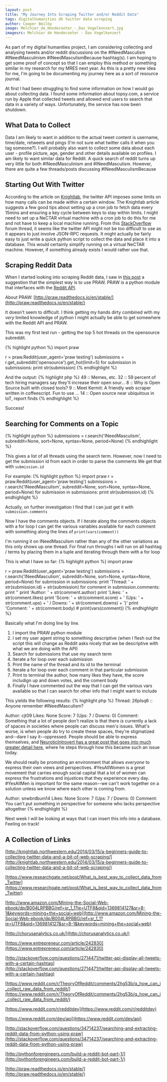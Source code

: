 ```yaml
---
layout: post
title: "My Journey Into Scraping Twitter and/or Reddit Data"
tags: digitalhumanities dh twitter data scraping
author: Cooper Beilby
image: Melchior_de_Hondecoeter_-_Das_Vogelkonzert.jpg
imagesrc: Melchior de Hondecoeter - Das Vogelkonzert
---
```


As part of my digital humanities project, I am considering collecting and analysing tweets and/or reddit discussions on the #INeedMasculism #INeedMasculinism #INeedMasculismBecause hashtag(s). I am hoping to get some proof of concept so that I can employ this method or something similar in my research for my MRES next year. As this is a pretty new idea for me, I'm going to be documenting my journey here as a sort of resource journal. 

At first I had been struggling to find some information on how I would go about collecting data. I found some information about topsy.com, a service run by Apple that collected tweets and allowed end users to search that data in a variety of ways. Unfortunately, the service has now been shutdown. 

## What Data to Collect

Data I am likely to want in addition to the actual tweet content is username, time/date, retweets and pings (I'm not sure what twitter calls it when you tag someone?). I will probably also want to collect some data about each user - profile picture, age, gender and other details available on profiles. I am likely to want similar data for Reddit. A quick search of reddit turns up very little for both #INeedMasculinism and #INeedMasculism. However, there are quite a few threads/posts discussing #INeedMasculismBecause

## Starting Out With Twitter

According to the article on [Knightlab](http://knightlab.northwestern.edu/2014/03/15/a-beginners-guide-to-collecting-twitter-data-and-a-bit-of-web-scraping/), the twitter API imposes some limits on how many calls can be made within a certain window. The Knightlab article suggests a few good tips about setting up a cron job to fetch data every 15mins and ensuring a key cycle between keys to stay within limits. I might need to set up a NeCTAR virtual machine with a cron job to do this for me and not have to keep a local machine running. From this [StackOverflow](http://stackoverflow.com/questions/2714471/twitter-api-display-all-tweets-with-a-certain-hashtag) forum thread, it seems like the twitter API might not be too difficult to use as it appears to just involve JSON-RPC requests. It might actually be fairly easy to just write a quick python script to collect the data and place it into a database. This would certainly simplify running on a virtual NeCTAR machine. However, if something already exists I would rather use that.

## Scraping Reddit Data

When I started looking into scraping Reddit data, I saw in [this post](https://www.reddit.com/r/TheoryOfReddit/comments/2hg53b/q_how_can_i_collect_raw_data_from_reddit/) a suggestion that the simplest way is to use PRAW. PRAW is a python module that interfaces with the [Reddit API](https://www.reddit.com/dev/api). 

About PRAW: [http://praw.readthedocs.io/en/stable/](http://praw.readthedocs.io/en/stable/)

It doesn't seem to difficult. I think getting my hands dirty combined with my *very* limited knowledge of python I might actually be able to get somewhere with the Reddit API and PRAW.

This was my first test run - getting the top 5 hot threads on the opensource subreddit.

{% highlight python %}
import praw

r = praw.Reddit(user_agent='praw testing')
submissions = r.get_subreddit('opensource').get_hot(limit=5)
for submission in submissions:
    print str(submission)
{% endhighlight %}

And the output:
{% highlight php %}
49 :: Memes, etc.
32 :: 59 percent of tech hiring managers say they'll increase their open sour...
8 :: Why is Open Source built with closed tools?
9 :: Meet Kermit: A friendly web scraper written in coffeescript. Fun to use ...
14 :: Open source near ubiquitous in IoT, report finds
{% endhighlight %}

Success!


## Searching for Comments on a Topic
{% highlight python %}
submissions = r.search('INeedMasculism', subreddit=None, sort=None, syntax=None, period=None)
{% endhighlight %}

This gives a list of all threads using the search term. However, now I need to get the submission id from each in order to parse the comments
We get that with
`submission.id`

For example:
{% highlight python %}
import praw
r = praw.Reddit(user_agent='praw testing')
submissions = r.search('INeedMasculism', subreddit=None, sort=None, syntax=None, period=None)
for submission in submissions:
    print str(submission.id)
{% endhighlight %}  

Actually, on further investigation I find that I can just get it with
`submission.comments`

Now I have the comments objects.
If I iterate along the comments objects with a for loop I can get the various variables available for each comment with something along the lines of `print(vars(comment))`

I'm running it on INeedMasculism rather than any of the other variations as this only shows up one thread. For final run throughs I will run on all hashtag / terms by placing them in a tuple and iterating through them with a for loop

This is what I have so far:
{% highlight python %}
import praw

r = praw.Reddit(user_agent='praw testing')
submissions = r.search('INeedMasculism', subreddit=None, sort=None, syntax=None, period=None)
for submission in submissions:
    print 'Thread:    ' + str(submission.id) + str(submission)
    for comment in submission.comments:
        print ''
        print 'Author:    ' + str(comment.author)
        print 'Likes:     ' + str(comment.likes)
        print 'Score:     ' + str(comment.score) + ' (Ups: ' + str(comment.ups) + ' / Downs: ' + str(comment.downs) + ')'
        print 'Comment:   ' + str(comment.body)
        # print(vars(comment))
{% endhighlight %}

Basically what I'm doing line by line.

1. I import the PRAW python module
2. I set my user agent string to something descriptive (when I flesh out the script this will change as Reddit asks nicely that we be descriptive with what we are doing with the API)
3. Search for submissions that use my search term
4. Iterate a for loop over each submission
5. Print the name of the thread and its id to the terminal
6. Iterate a for loop over each comment in that particular submission
7. Print to terminal the author, how many likes they have, the score includign up and down votes, and the coment body
8. Finally I have commented out the way that I can get the various vars available so that I can search for other info that I might want to include

This yields the following results:
{% highlight php %}
Thread:    26plsq6 :: Anyone remember #INeedMasculism?

Author:    cjt09
Likes:     None
Score:     7 (Ups: 7 / Downs: 0)
Comment:   Something that a lot of people don't realize is that there *is* currently a lack of spaces in societies where people can discuss men's issues. What's worse, is when people do try to create these spaces, they're stigmatized and--dare I say it--oppressed. People should be able to express themselves, and [NeuroticIntrovert has a great post that goes into much greater detail here](http://np.reddit.com/r/changemyview/comments/1jt1u5/cmv_i_think_that_mens_rights_issues_are_the/cbi2m7a), where he steps through how this became such an issue today.

We should really be promoting an environment that allows *everyone* to express their own views and perspectives. #YesAllWomen is a great movement that carries enough social capital that a lot of women can express the frustrations and injustices that they experience every day. #YesAllMen is important for the same reason--we can't work together on a solution unless we know where each other is coming from.

Author:    snwbrdbum14
Likes:     None
Score:     7 (Ups: 7 / Downs: 0)
Comment:   You can't put something in perspective for someone who lacks perspective altogether
{% endhighlight %}

Next week I will be looking at ways that I can insert this info into a database. Feeling on track!

## A Collection of Links

[http://knightlab.northwestern.edu/2014/03/15/a-beginners-guide-to-collecting-twitter-data-and-a-bit-of-web-scraping/](http://knightlab.northwestern.edu/2014/03/15/a-beginners-guide-to-collecting-twitter-data-and-a-bit-of-web-scraping/)

[https://www.researchgate.net/post/What_is_best_way_to_collect_data_from_Twitter](https://www.researchgate.net/post/What_is_best_way_to_collect_data_from_Twitter)

[http://www.amazon.com/Mining-the-Social-Web-ebook/dp/B004LRPBBG/ref=sr_1_1?ie=UTF8&qid=1369814127&sr=8-1&keywords=mining+the+social+web](http://www.amazon.com/Mining-the-Social-Web-ebook/dp/B004LRPBBG/ref=sr_1_1?ie=UTF8&qid=1369814127&sr=8-1&keywords=mining+the+social+web)

[http://chorusanalytics.co.uk/](http://chorusanalytics.co.uk/)

[https://www.entrepreneur.com/article/242830](https://www.entrepreneur.com/article/242830)

[http://stackoverflow.com/questions/2714471/twitter-api-display-all-tweets-with-a-certain-hashtag](http://stackoverflow.com/questions/2714471/twitter-api-display-all-tweets-with-a-certain-hashtag)

[https://www.reddit.com/r/TheoryOfReddit/comments/2hg53b/q_how_can_i_collect_raw_data_from_reddit/](https://www.reddit.com/r/TheoryOfReddit/comments/2hg53b/q_how_can_i_collect_raw_data_from_reddit/)

[https://www.reddit.com/r/redditdev](https://www.reddit.com/r/redditdev)

[https://www.reddit.com/dev/api](https://www.reddit.com/dev/api) 

[http://stackoverflow.com/questions/34714237/searching-and-extracting-reddit-data-from-python-using-praw](http://stackoverflow.com/questions/34714237/searching-and-extracting-reddit-data-from-python-using-praw)

[http://pythonforengineers.com/build-a-reddit-bot-part-1/](http://pythonforengineers.com/build-a-reddit-bot-part-1/)

[http://praw.readthedocs.io/en/stable/](http://praw.readthedocs.io/en/stable/)
